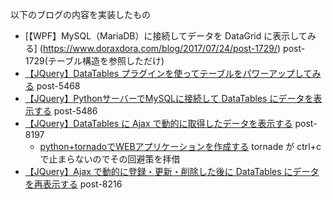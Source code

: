 以下のブログの内容を実装したもの

- [【WPF】MySQL（MariaDB）に接続してデータを DataGrid に表示してみる] (https://www.doraxdora.com/blog/2017/07/24/post-1729/) post-1729(テーブル構造を参照しただけ)
- [【JQuery】DataTables プラグインを使ってテーブルをパワーアップしてみる](https://www.doraxdora.com/blog/2018/07/27/post-5468/) post-5468
- [【JQuery】PythonサーバーでMySQLに接続して DataTables にデータを表示する](https://www.doraxdora.com/blog/2018/07/29/post-5486/) post-5486
- [【JQuery】DataTables に Ajax で動的に取得したデータを表示する](https://www.doraxdora.com/blog/2019/04/13/post-8197/) post-8197
    - [python+tornadoでWEBアプリケーションを作成する](https://qiita.com/t-iguchi/items/dbcea2f6bdea68cd0b80)  tornade が ctrl+c で止まらないのでその回避策を拝借
- [【JQuery】Ajax で動的に登録・更新・削除した後に DataTables にデータを再表示する](https://www.doraxdora.com/blog/2019/04/14/post-8216/) post-8216
